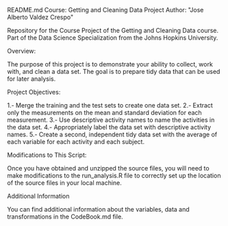 README.md
Course: Getting and Cleaning Data Project
Author: "Jose Alberto Valdez Crespo"

Repository for the Course Project of the Getting and Cleaning Data course. Part of the Data Science Specialization from the Johns Hopkins University.

Overview:

The purpose of this project is to demonstrate your ability to collect, work with, and clean a data set. The goal is to prepare tidy data that can be used for later analysis. 

Project Objectives:

1.- Merge the training and the test sets to create one data set.
2.- Extract only the measurements on the mean and standard deviation for each measurement.
3.- Use descriptive activity names to name the activities in the data set.
4.- Appropriately label the data set with descriptive activity names.
5.- Create a second, independent tidy data set with the average of each variable for each activity and each subject.

Modifications to This Script:

Once you have obtained and unzipped the source files, you will need to make modifications to the run_analysis.R file to correctly set up the location of the source files in your local machine.

Additional Information

You can find additional information about the variables, data and transformations in the CodeBook.md file.
